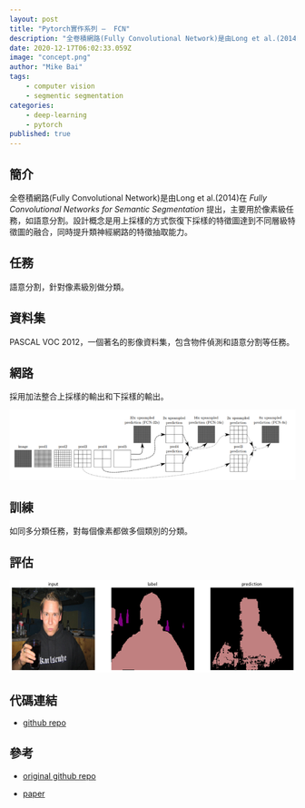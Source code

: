 ```yaml
---
layout: post
title: "Pytorch實作系列 —  FCN"
description: "全卷積網路(Fully Convolutional Network)是由Long et al.(2014)提出，主要用於像素級任務，如語意分割。設計概念是用上採樣的方式恢復下採樣的特徵圖達到不同層級特徵圖的融合，同時提升類神經網路的特徵抽取能力。"
date: 2020-12-17T06:02:33.059Z
image: "concept.png"
author: "Mike Bai"
tags:
    - computer vision
    - segmentic segmentation
categories:
    - deep-learning
    - pytorch
published: true
---
```


## 簡介

全卷積網路(Fully Convolutional Network)是由Long et al.(2014)在 *Fully Convolutional Networks for Semantic Segmentation* 提出，主要用於像素級任務，如語意分割。設計概念是用上採樣的方式恢復下採樣的特徵圖達到不同層級特徵圖的融合，同時提升類神經網路的特徵抽取能力。

## 任務

語意分割，針對像素級別做分類。

## 資料集

PASCAL VOC 2012，一個著名的影像資料集，包含物件偵測和語意分割等任務。

## 網路

採用加法整合上採樣的輸出和下採樣的輸出。

![網路](concept.png)

## 訓練

如同多分類任務，對每個像素都做多個類別的分類。

## 評估

![結果](result.png)

## 代碼連結

* [github repo](https://github.com/gitE0Z9/classical-network-series)

## 參考

* [original github repo](https://github.com/pochih/FCN-pytorch)

* [paper](https://arxiv.org/abs/1411.4038)
